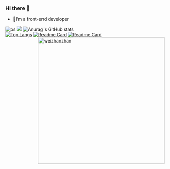 ### Hi there 👋

<!--
**ihoneys/ihoneys** is a ✨ _special_ ✨ repository because its `README.md` (this file) appears on your GitHub profile.

Here are some ideas to get you started:

- 🔭 I’m currently working on ...
- 🌱 I’m currently learning ...
- 👯 I’m looking to collaborate on ...
- 🤔 I’m looking for help with ...
- 💬 Ask me about ...
- 📫 How to reach me: ...
- 😄 Pronouns: ...
- ⚡ Fun fact: ...
-->

- 🌱I’m a front-end developer 

<!--
[![Github stats](https://github-readme-stats.vercel.app/api?username=YourUsername&show_icons=true&include_all_commits=true)](https://github.com/ihoneys/github-readme-stats)
-->
<!-- [![Anurag's GitHub stats](https://github-readme-stats.vercel.app/api?username=ihoneys)](https://github.com/anuraghazra/github-readme-stats) -->
![os](https://img.shields.io/badge/os-%20macOS-light) [![](https://img.shields.io/badge/ide-visual_studio_code-blue)](https://code.visualstudio.com/)
![Anurag's GitHub stats](https://github-readme-stats.vercel.app/api?username=ihoneys&theme=radical&show_icons=true)<br>
[![Top Langs](https://github-readme-stats.vercel.app/api/top-langs/?username=ihoneys&langs_count=8)](https://github.com/ihoneys)
[![Readme Card](https://github-readme-stats.vercel.app/api/pin/?username=ihoneys&theme=react&card_width=100&repo=react-ts-redux)](https://github.com/ihoneys/react-ts-redux)
[![Readme Card](https://github-readme-stats.vercel.app/api/pin/?username=ihoneys&theme=flag-india&card_width=100&repo=at-hengshui-mobile-h5)](https://github.com/ihoneys/at-hengshui-mobile-h5)
<img align="right" alt="weizhanzhan" width="400px" src="https://media.giphy.com/media/SWoSkN6DxTszqIKEqv/giphy.gif" />
